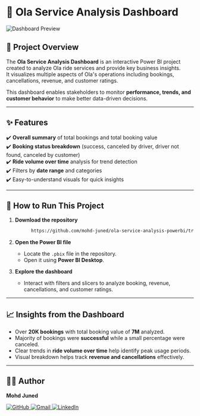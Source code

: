 # 🚖 Ola Service Analysis Dashboard

![Dashboard Preview](ola_dashboard_.gif)

## 📌 Project Overview  
The **Ola Service Analysis Dashboard** is an interactive Power BI project created to analyze Ola ride services and provide key business insights.  
It visualizes multiple aspects of Ola's operations including bookings, cancellations, revenue, and customer ratings.  

This dashboard enables stakeholders to monitor **performance, trends, and customer behavior** to make better data-driven decisions.  

---

## ✨ Features  
✔️ **Overall summary** of total bookings and total booking value  
✔️ **Booking status breakdown** (success, canceled by driver, driver not found, canceled by customer)  
✔️ **Ride volume over time** analysis for trend detection  
✔️ Filters by **date range** and categories  
✔️ Easy-to-understand visuals for quick insights  

---

## 🚀 How to Run This Project  

1. **Download the repository**  
   ```bash
         https://github.com/mohd-juned/ola-service-analysis-powerbi/tree/main
   ```

2. **Open the Power BI file**  
   - Locate the `.pbix` file in the repository.  
   - Open it using **Power BI Desktop**.  

3. **Explore the dashboard**  
   - Interact with filters and slicers to analyze booking, revenue, cancellations, and customer ratings.  

---

## 📈 Insights from the Dashboard  
- Over **20K bookings** with total booking value of **7M** analyzed.  
- Majority of bookings were **successful** while a small percentage were canceled.  
- Clear trends in **ride volume over time** help identify peak usage periods.  
- Visual breakdown helps track **revenue and cancellations** effectively.  

---

## 👨‍💻 Author  

**Mohd Juned**  

<a href="https://github.com/mohd-juned">
  <img src="https://img.shields.io/badge/GitHub-100000?style=for-the-badge&logo=github&logoColor=white" alt="GitHub"/>
</a>  

<a href="mailto:md.junedphs@gmail.com">
  <img src="https://img.shields.io/badge/Gmail-D14836?style=for-the-badge&logo=gmail&logoColor=white" alt="Gmail"/>
</a>  

<a href="https://www.linkedin.com/in/mohd-juned/">
  <img src="https://img.shields.io/badge/LinkedIn-0077B5?style=for-the-badge&logo=linkedin&logoColor=white" alt="LinkedIn"/>
</a>  
